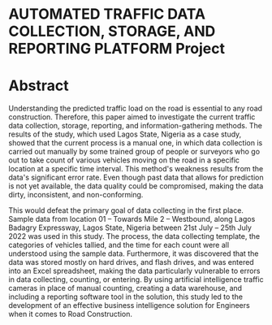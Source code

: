 # AUTOMATED TRAFFIC DATA COLLECTION, STORAGE, AND REPORTING PLATFORM Project

# Abstract

Understanding the predicted traffic load on the road is essential to any road construction. Therefore, this paper aimed to investigate the current traffic data collection, 
storage, reporting, and information-gathering methods. The results of the study, which used Lagos State, Nigeria as a case study, showed that the current process is a manual one,
in which data collection is carried out manually by some trained group of people or surveyors who go out to take count of various vehicles 
moving on the road in a specific location at a specific time interval. This method's weakness results from the data's significant error rate. 
Even though past data that allows for prediction is not yet available, the data quality could be compromised, making the data dirty, inconsistent, and non-conforming. 

This would defeat the primary goal of data collecting in the first place. Sample data from location 01 – Towards Mile 2 – Westbound, along Lagos Badagry Expressway, Lagos State,
Nigeria between 21st July – 25th July 2022 was used in this study. The process, the data collecting template, the categories of vehicles tallied, and the time for each count 
were all understood using the sample data. Furthermore, it was discovered that the data was stored mostly on hard drives, and flash drives,
and was entered into an Excel spreadsheet, making the data particularly vulnerable to errors in data collecting, counting, or entering. 
By using artificial intelligence traffic cameras in place of manual counting, creating a data warehouse, and including a reporting software tool in the solution,
this study led to the development of an effective business intelligence solution for Engineers when it comes to Road Construction.

